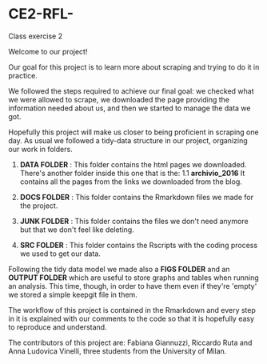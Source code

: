 # CE2-RFL-
Class exercise 2 

Welcome to our project!

Our goal for this project is to learn more about scraping and trying to do it in practice.

We followed the steps required to achieve our final goal: we checked what we were allowed to scrape, we downloaded the page providing the information needed about us, and then we started to manage the data we got.

Hopefully this project will make us closer to being proficient in scraping one day.
As usual we followed a tidy-data structure in our project, organizing our work in folders.
1. **DATA FOLDER** : This folder contains the html pages we downloaded. There's another folder inside this one that is the:
1.1 **archivio_2016** It contains all the pages from the links we downloaded from the blog.

2. **DOCS FOLDER** : This folder contains the Rmarkdown files we made for the project.

3. **JUNK FOLDER** : This folder contains the files we don't need anymore but that we don't feel like deleting.

4. **SRC FOLDER** : This folder contains the Rscripts with the coding process we used to get our data.

Following the tidy data model we made also a **FIGS FOLDER** and an **OUTPUT FOLDER** which are useful to store graphs and tables when running an analysis. This time, though, in order to have them even if they're 'empty' we stored a simple keepgit file in them.

The workflow of this project is contained in the Rmarkdown and every step in it is explained with our comments to the code so that it is hopefully easy to reproduce and understand.

The contributors of this project are: Fabiana Giannuzzi, Riccardo Ruta and Anna Ludovica Vinelli, three students from the University of Milan.
